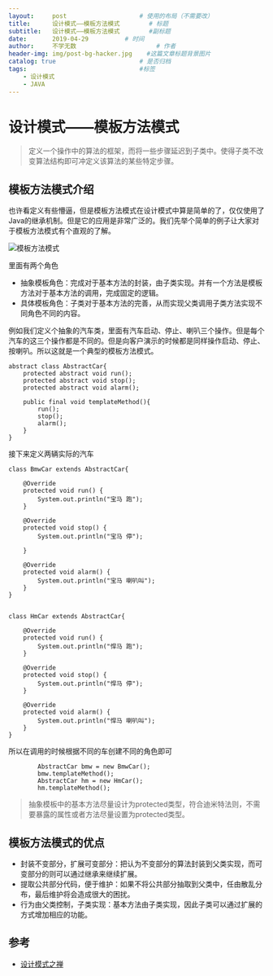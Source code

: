 ```yaml
---
layout:     post                    # 使用的布局（不需要改）
title:      设计模式——模板方法模式        # 标题
subtitle:   设计模式——模板方法模式        #副标题
date:       2019-04-29          # 时间
author:     不学无数                      # 作者
header-img: img/post-bg-hacker.jpg    #这篇文章标题背景图片
catalog: true                       # 是否归档
tags:                               #标签
    - 设计模式
    - JAVA
---
```


# 设计模式——模板方法模式

> 定义一个操作中的算法的框架，而将一些步骤延迟到子类中。使得子类不改变算法结构即可冲定义该算法的某些特定步骤。

## 模板方法模式介绍

也许看定义有些懵逼，但是模板方法模式在设计模式中算是简单的了，仅仅使用了Java的继承机制。但是它的应用是非常广泛的。我们先举个简单的例子让大家对于模板方法模式有个直观的了解。

![模板方法模式](http://ws2.sinaimg.cn/large/006tNc79ly1g2jbcikh83j310w0nmdna.jpg)

里面有两个角色

* 抽象模板角色：完成对于基本方法的封装，由子类实现。并有一个方法是模板方法对于基本方法的调用，完成固定的逻辑。
* 具体模板角色：子类对于基本方法的完善，从而实现父类调用子类方法实现不同角色不同的内容。

例如我们定义个抽象的汽车类，里面有汽车启动、停止、喇叭三个操作。但是每个汽车的这三个操作都是不同的。但是向客户演示的时候都是同样操作启动、停止、按喇叭。所以这就是一个典型的模板方法模式。

```
abstract class AbstractCar{
    protected abstract void run();
    protected abstract void stop();
    protected abstract void alarm();

    public final void templateMethod(){
        run();
        stop();
        alarm();
    }
}

```

接下来定义两辆实际的汽车

```
class BmwCar extends AbstractCar{

    @Override
    protected void run() {
        System.out.println("宝马 跑");
    }

    @Override
    protected void stop() {
        System.out.println("宝马 停");

    }

    @Override
    protected void alarm() {
        System.out.println("宝马 喇叭叫");
    }
}


class HmCar extends AbstractCar{

    @Override
    protected void run() {
        System.out.println("悍马 跑");
    }

    @Override
    protected void stop() {
        System.out.println("悍马 停");
    }

    @Override
    protected void alarm() {
        System.out.println("悍马 喇叭叫");
    }
}

```

所以在调用的时候根据不同的车创建不同的角色即可

```
        AbstractCar bmw = new BmwCar();
        bmw.templateMethod();
        AbstractCar hm = new HmCar();
        hm.templateMethod();

```

> 抽象模板中的基本方法尽量设计为protected类型，符合迪米特法则，不需要暴露的属性或者方法尽量设置为protected类型。

## 模板方法模式的优点

* 封装不变部分，扩展可变部分：把认为不变部分的算法封装到父类实现，而可变部分的则可以通过继承来继续扩展。
* 提取公共部分代码，便于维护：如果不将公共部分抽取到父类中，任由散乱分布，最后维护将会造成很大的困扰。
* 行为由父类控制，子类实现：基本方法由子类实现，因此子类可以通过扩展的方式增加相应的功能。

## 参考

* [设计模式之禅](设计模式之禅)